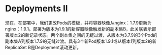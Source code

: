 # Deployments II

现在，在部署中，我们更改Pods的模板，并将容器映像从nginx：1.7.9更新为nginx：1.9.1。部署为版本为1.9.1的新容器映像触发新的副本集B，此关联表示部署版本2的新记录状态。两个副本集之间的无缝过渡，从版本为3.7.9的3个Pod的副本集A到版本1.7.9的无缝过渡。具有3个新Pod版本1.9.1或从版本1到版本2的新ReplicaSet B是Deployment滚动更新。

